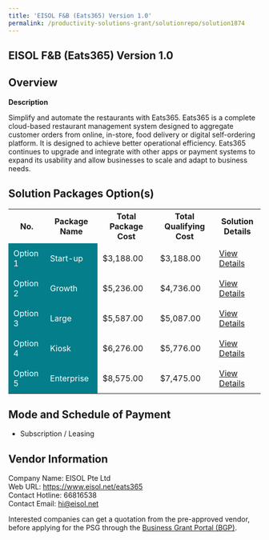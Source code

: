 ```yaml
---
title: 'EISOL F&B (Eats365) Version 1.0'
permalink: /productivity-solutions-grant/solutionrepo/solution1874
---
```


## EISOL F&B (Eats365) Version 1.0

## Overview

**Description**

Simplify and automate the restaurants with Eats365. Eats365 is a complete cloud-based restaurant management system designed to aggregate customer orders from online, in-store, food delivery or digital self-ordering platform. It is designed to achieve better operational efficiency. Eats365 continues to upgrade and integrate with other apps or payment systems to expand its usability and allow businesses to scale and adapt to business needs.

## Solution Packages Option(s)

<table>
<tr>
<th><b>No.</b></th>
<th><b>Package Name</b></th>
<th><b>Total Package Cost</b></th>
<th><b>Total Qualifying Cost</b></th>
<th><b>Solution Details</b></th>
</tr>
<tr>
<td style='padding: 10px; background-color: #037E8A; color: #FFFFFF;'>Option 1</td>
<td style='padding: 10px; background-color: #037E8A; color: #FFFFFF;'>Start-up</td>
<td style='padding: 10px;'>$3,188.00</td>
<td style='padding: 10px;'>$3,188.00</td>
<td style='padding: 10px;'><a href='/images/psg/EISOL_F_B_Eats365_Desensitised_Annex3_Part1.pdf' target='_blank'>View Details</a></td>
</tr>
<tr>
<td style='padding: 10px; background-color: #037E8A; color: #FFFFFF;'>Option 2</td>
<td style='padding: 10px; background-color: #037E8A; color: #FFFFFF;'>Growth</td>
<td style='padding: 10px;'>$5,236.00</td>
<td style='padding: 10px;'>$4,736.00</td>
<td style='padding: 10px;'><a href='/images/psg/EISOL_F_B_Eats365_Desensitised_Annex3_Part2.pdf' target='_blank'>View Details</a></td>
</tr>
<tr>
<td style='padding: 10px; background-color: #037E8A; color: #FFFFFF;'>Option 3</td>
<td style='padding: 10px; background-color: #037E8A; color: #FFFFFF;'>Large</td>
<td style='padding: 10px;'>$5,587.00</td>
<td style='padding: 10px;'>$5,087.00</td>
<td style='padding: 10px;'><a href='/images/psg/EISOL_F_B_Eats365_Desensitised_Annex3_Part3.pdf' target='_blank'>View Details</a></td>
</tr>
<tr>
<td style='padding: 10px; background-color: #037E8A; color: #FFFFFF;'>Option 4</td>
<td style='padding: 10px; background-color: #037E8A; color: #FFFFFF;'>Kiosk</td>
<td style='padding: 10px;'>$6,276.00</td>
<td style='padding: 10px;'>$5,776.00</td>
<td style='padding: 10px;'><a href='/images/psg/EISOL_F_B_Eats365_Desensitised_Annex3_Part4.pdf' target='_blank'>View Details</a></td>
</tr>
<tr>
<td style='padding: 10px; background-color: #037E8A; color: #FFFFFF;'>Option 5</td>
<td style='padding: 10px; background-color: #037E8A; color: #FFFFFF;'>Enterprise</td>
<td style='padding: 10px;'>$8,575.00</td>
<td style='padding: 10px;'>$7,475.00</td>
<td style='padding: 10px;'><a href='/images/psg/EISOL_F_B_Eats365_Desensitised_Annex3_Part5.pdf' target='_blank'>View Details</a></td>
</tr>
</table>

## Mode and Schedule of Payment

 - Subscription / Leasing

## Vendor Information

 Company Name: EISOL Pte Ltd<br>Web URL: https://www.eisol.net/eats365 <br>Contact Hotline: 66816538 <br>Contact Email: hi@eisol.net <br>

Interested companies can get a quotation from the pre-approved vendor, before applying for the PSG through the <a href='https://www.businessgrants.gov.sg/' target='_blank' rel='noopener'>Business Grant Portal (BGP)</a>.

<script src="/jquery/resize-tables.js"></script>
